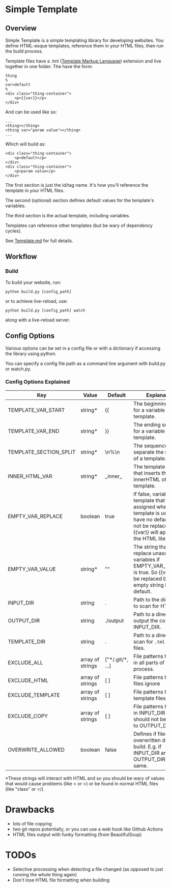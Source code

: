 # Simple Template

## Overview

Simple Template is a simple templating library for developing websites. You define HTML-esque templates, reference them in your HTML files, then run the build process.

Template files have a .tml ([Template Markup Language](Template.md)) extension and live together in one folder. The have the form:
```
thing
%
var=default
%
<div class="thing-container">
    <p>{{var}}</p>
</div>
```
And can be used like so:
```
...
<thing></thing>
<thing var="param value"></thing>
...
```
Which will build as:
```
<div class="thing-container">
    <p>default</p>
</div>
<div class="thing-container">
    <p>param value</p>
</div>
```
The first section is just the id/tag name. It's how you'll reference the template in your HTML files.

The second (optional) section defines default values for the template's variables.

The third section is the actual template, including variables.

Templates can reference other templates (but be wary of dependency cycles).

See [Template.md](Template.md) for full details.

## Workflow

### Build
To build your website, run:

`python build.py [config_path]`

or to achieve live-reload, use:

`python build.py [config_path] watch`

along with a live-reload server.

## Config Options

Various options can be set in a config file or with a dictionary if accessing the library using python.

You can specify a config file path as a command line argument with build.py or watch.py.

### Config Options Explained
| Key | Value | Default |Explanation |
|------|-------|---------|------------|
|TEMPLATE_VAR_START|string*|\{\{|The beginning sentinel for a variable within a template.|
|TEMPLATE_VAR_END|string*|\}\}|The ending sentinel for a variable within a template.|
|TEMPLATE_SECTION_SPLIT|string*|\n%\n|The sequence used to separate the sections of a template.|
|INNER_HTML_VAR|string*|\_inner\_|The template variable that inserts the innerHTML of the template.|
|EMPTY_VAR_REPLACE|boolean|true|If false, variables in a template that are not assigned when the template is used, and have no default with not be replaced. So {{var}} will appear in the HTML literally.|
|EMPTY_VAR_VALUE|string*|""|The string that will replace unassigned variables if EMPTY_VAR_REPLACE is true. So {{var}} will be replaced by the empty string by default.|
|INPUT_DIR|string|.|Path to the directory to scan for HTML files.
|OUTPUT_DIR|string|./output|Path to a directory to output the contents of INPUT_DIR.|
|TEMPLATE_DIR|string|.|Path to a directory to scan for ```.tml``` template files.|
|EXCLUDE_ALL|array of strings|["\*/.git/\*, ...]|File patterns to ignore in all parts of the process.|
|EXCLUDE_HTML|array of strings|[ ]|File patterns for HTML files ignore|
|EXCLUDE_TEMPLATE|array of strings|[ ]|File patterns for template files ignore|
|EXCLUDE_COPY|array of strings|[ ]|File patterns for files in INPUT_DIR that should not be copied to OUTPUT_DIR|
|OVERWRITE_ALLOWED|boolean|false|Defines if files can be overwritten during the build. E.g. if INPUT_DIR and OUTPUT_DIR are the same.|



\*These strings will interact with HTML and so you should be wary of values that would cause problems (like < or >) or be found in normal HTML files (like "class" or </).

# Drawbacks

- lots of file copying
- two git repos potentially, or you can use a web hook like Github Actions
- HTML files output with funky formatting (from BeautifulSoup)

# TODOs

- Selective processing when detecting a file changed (as opposed to just running the whole thing again)
- Don't lose HTML file formatting when building